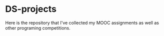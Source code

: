 # DS-projects
Here is the repository that I've collected my MOOC assignments as well as other programing competitions.
